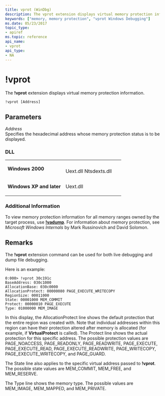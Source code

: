```yaml
---
title: vprot (WinDbg)
description: The vprot extension displays virtual memory protection information.
keywords: ["memory, memory protection", "vprot Windows Debugging"]
ms.date: 05/23/2017
topic_type:
- apiref
ms.topic: reference
api_name:
- vprot
api_type:
- NA
---
```


# !vprot


The **!vprot** extension displays virtual memory protection information.

```dbgcmd
!vprot [Address]
```

## <span id="ddk__vprot_dbg"></span><span id="DDK__VPROT_DBG"></span>Parameters


<span id="_______Address______"></span><span id="_______address______"></span><span id="_______ADDRESS______"></span> *Address*   
Specifies the hexadecimal address whose memory protection status is to be displayed.

### <span id="DLL"></span><span id="dll"></span>DLL

<table>
<colgroup>
<col width="50%" />
<col width="50%" />
</colgroup>
<tbody>
<tr class="odd">
<td align="left"><p><strong>Windows 2000</strong></p></td>
<td align="left"><p></p>
Uext.dll
Ntsdexts.dll</td>
</tr>
<tr class="even">
<td align="left"><p><strong>Windows XP and later</strong></p></td>
<td align="left"><p>Uext.dll</p></td>
</tr>
</tbody>
</table>

 

### <span id="Additional_Information"></span><span id="additional_information"></span><span id="ADDITIONAL_INFORMATION"></span>Additional Information

To view memory protection information for all memory ranges owned by the target process, use [**!vadump**](-vadump.md). For information about memory protection, see *Microsoft Windows Internals* by Mark Russinovich and David Solomon. 

## Remarks

The **!vprot** extension command can be used for both live debugging and dump file debugging.

Here is an example:

```dbgcmd
0:000> !vprot 30c191c
BaseAddress: 030c1000
AllocationBase: 030c0000
AllocationProtect: 00000080 PAGE_EXECUTE_WRITECOPY
RegionSize: 00011000
State: 00001000 MEM_COMMIT
Protect: 00000010 PAGE_EXECUTE
Type: 01000000 MEM_IMAGE
```

In this display, the AllocationProtect line shows the default protection that the entire region was created with. Note that individual addresses within this region can have their protection altered after memory is allocated (for example, if **VirtualProtect** is called). The Protect line shows the actual protection for this specific address. The possible protection values are PAGE\_NOACCESS, PAGE\_READONLY, PAGE\_READWRITE, PAGE\_EXECUTE, PAGE\_EXECUTE\_READ, PAGE\_EXECUTE\_READWRITE, PAGE\_WRITECOPY, PAGE\_EXECUTE\_WRITECOPY, and PAGE\_GUARD.

The State line also applies to the specific virtual address passed to **!vprot**. The possible state values are MEM\_COMMIT, MEM\_FREE, and MEM\_RESERVE.

The Type line shows the memory type. The possible values are MEM\_IMAGE, MEM\_MAPPED, and MEM\_PRIVATE.

 

 





